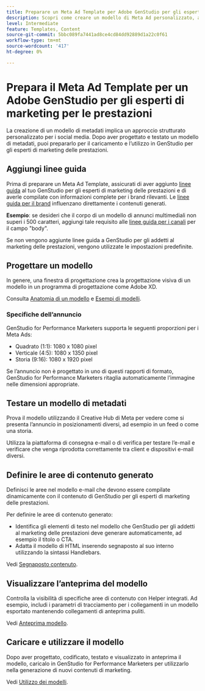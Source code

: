 ```yaml
---
title: Preparare un Meta Ad Template per Adobe GenStudio per gli esperti di marketing delle prestazioni
description: Scopri come creare un modello di Meta Ad personalizzato, ad Adobe GenStudio per gli esperti di marketing delle prestazioni.
level: Intermediate
feature: Templates, Content
source-git-commit: 5bbc089fa7441ad8ce4cd84dd92889d1a22c0f61
workflow-type: tm+mt
source-wordcount: '417'
ht-degree: 0%

---
```



# Prepara il Meta Ad Template per un Adobe GenStudio per gli esperti di marketing per le prestazioni

La creazione di un modello di metadati implica un approccio strutturato personalizzato per i social media. Dopo aver progettato e testato un modello di metadati, puoi prepararlo per il caricamento e l’utilizzo in GenStudio per gli esperti di marketing delle prestazioni.

## Aggiungi linee guida

Prima di preparare un Meta Ad Template, assicurati di aver aggiunto [linee guida](/help/user-guide/guidelines/overview.md) al tuo GenStudio per gli esperti di marketing delle prestazioni e di averle compilate con informazioni complete per i brand rilevanti. Le [linee guida per il brand](/help/user-guide/guidelines/brands.md) influenzano direttamente i contenuti generati.

**Esempio**: se desideri che il corpo di un modello di annunci multimediali non superi i 500 caratteri, aggiungi tale requisito alle [linee guida per i canali](/help/user-guide/guidelines/brands.md#channel-guidelines) per il campo &quot;body&quot;.

Se non vengono aggiunte linee guida a GenStudio per gli addetti al marketing delle prestazioni, vengono utilizzate le impostazioni predefinite.

## Progettare un modello

In genere, una finestra di progettazione crea la progettazione visiva di un modello in un programma di progettazione come Adobe XD.

Consulta [Anatomia di un modello](/help/user-guide/content/use-templates.md#anatomy-of-a-template) e [Esempi di modelli](/help/user-guide/content/customize-template.md#template-examples).

### Specifiche dell’annuncio

GenStudio for Performance Marketers supporta le seguenti proporzioni per i Meta Ads:

* Quadrato (1:1): 1080 x 1080 pixel
* Verticale (4:5): 1080 x 1350 pixel
* Storia (9:16): 1080 x 1920 pixel

Se l’annuncio non è progettato in uno di questi rapporti di formato, GenStudio for Performance Marketers ritaglia automaticamente l’immagine nelle dimensioni appropriate.

## Testare un modello di metadati

Prova il modello utilizzando il Creative Hub di Meta per vedere come si presenta l’annuncio in posizionamenti diversi, ad esempio in un feed o come una storia.

Utilizza la piattaforma di consegna e-mail o di verifica per testare l’e-mail e verificare che venga riprodotta correttamente tra client e dispositivi e-mail diversi.

## Definire le aree di contenuto generato

Definisci le aree nel modello e-mail che devono essere compilate dinamicamente con il contenuto di GenStudio per gli esperti di marketing delle prestazioni.

Per definire le aree di contenuto generato:

* Identifica gli elementi di testo nel modello che GenStudio per gli addetti al marketing delle prestazioni deve generare automaticamente, ad esempio il titolo o CTA.
* Adatta il modello di HTML inserendo segnaposto al suo interno utilizzando la sintassi Handlebars.

Vedi [Segnaposto contenuto](/help/user-guide/content/customize-template.md#content-placeholders).

## Visualizzare l’anteprima del modello

Controlla la visibilità di specifiche aree di contenuto con Helper integrati. Ad esempio, includi i parametri di tracciamento per i collegamenti in un modello esportato mantenendo collegamenti di anteprima puliti.

Vedi [Anteprima modello](/help/user-guide/content/customize-template.md#template-preview).

## Caricare e utilizzare il modello

Dopo aver progettato, codificato, testato e visualizzato in anteprima il modello, caricalo in GenStudio for Performance Marketers per utilizzarlo nella generazione di nuovi contenuti di marketing.

Vedi [Utilizzo dei modelli](use-templates.md).
